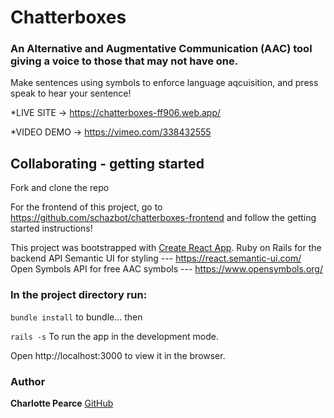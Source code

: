 # Chatterboxes

### An Alternative and Augmentative Communication (AAC) tool giving a voice to those that may not have one.
Make sentences using symbols to enforce language aqcuisition, and press speak to hear your sentence!

*LIVE SITE ->  https://chatterboxes-ff906.web.app/

*VIDEO DEMO -> https://vimeo.com/338432555


## Collaborating - getting started

Fork and clone the repo

For the frontend of this project, go to https://github.com/schazbot/chatterboxes-frontend and follow the getting started instructions!


This project was bootstrapped with [Create React App](https://github.com/facebook/create-react-app).
Ruby on Rails for the backend API
Semantic UI for styling --- https://react.semantic-ui.com/
Open Symbols API for free AAC symbols --- https://www.opensymbols.org/



### In the project directory run:

`bundle install` 
to bundle... then

`rails -s`
To run the app in the development mode.

Open http://localhost:3000 to view it in the browser.


### Author
**Charlotte Pearce** [GitHub](https://github.com/schazbot)
